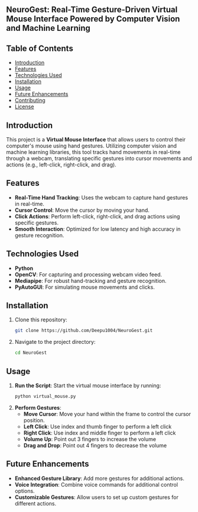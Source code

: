 ## NeuroGest: Real-Time Gesture-Driven Virtual Mouse Interface Powered by Computer Vision and Machine Learning



## Table of Contents
- [Introduction](#introduction)
- [Features](#features)
- [Technologies Used](#technologies-used)
- [Installation](#installation)
- [Usage](#usage)
- [Future Enhancements](#future-enhancements)
- [Contributing](#contributing)
- [License](#license)

## Introduction
This project is a **Virtual Mouse Interface** that allows users to control their computer's mouse using hand gestures. Utilizing computer vision and machine learning libraries, this tool tracks hand movements in real-time through a webcam, translating specific gestures into cursor movements and actions (e.g., left-click, right-click, and drag).

## Features
- **Real-Time Hand Tracking**: Uses the webcam to capture hand gestures in real-time.
- **Cursor Control**: Move the cursor by moving your hand.
- **Click Actions**: Perform left-click, right-click, and drag actions using specific gestures.
- **Smooth Interaction**: Optimized for low latency and high accuracy in gesture recognition.

## Technologies Used
- **Python**
- **OpenCV**: For capturing and processing webcam video feed.
- **Mediapipe**: For robust hand-tracking and gesture recognition.
- **PyAutoGUI**: For simulating mouse movements and clicks.

## Installation

1. Clone this repository:
    ```bash
    git clone https://github.com/Deepu1004/NeuroGest.git
    ```
2. Navigate to the project directory:
    ```bash
    cd NeuroGest
    ```


## Usage
1. **Run the Script**: Start the virtual mouse interface by running:
    ```bash
    python virtual_mouse.py
    ```
2. **Perform Gestures**:
    - **Move Cursor**: Move your hand within the frame to control the cursor position.
    - **Left Click**: Use index and thumb finger to perform a left click
    - **Right Click**: Use index and middle finger to perform a left click
    - **Volume Up**: Point out 3 fingers to increase the volume
    - **Drag and Drop**: Point out 4 fingers to decrease the volume


## Future Enhancements
- **Enhanced Gesture Library**: Add more gestures for additional actions.
- **Voice Integration**: Combine voice commands for additional control options.
- **Customizable Gestures**: Allow users to set up custom gestures for different actions.


